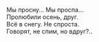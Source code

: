 Мы просну… Мы проспа…<br />Пролюбили осень, друг.<br />Всё в снегу. Не спроста.<br />Говорят, не спим, но вдруг?..